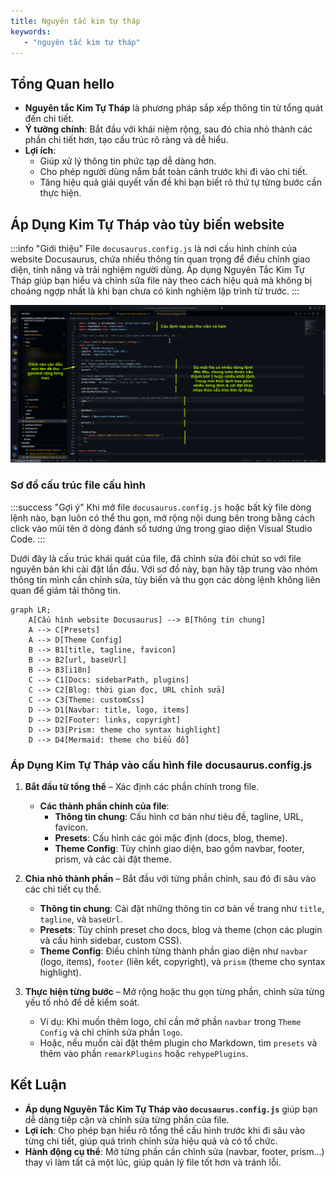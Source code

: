 ```yaml
---
title: Nguyên tắc kim tự tháp
keywords: 
   - "nguyên tắc kim tự tháp"
---
```


## Tổng Quan hello
- **Nguyên tắc Kim Tự Tháp** là phương pháp sắp xếp thông tin từ tổng quát đến chi tiết.
- **Ý tưởng chính**: Bắt đầu với khái niệm rộng, sau đó chia nhỏ thành các phần chi tiết hơn, tạo cấu trúc rõ ràng và dễ hiểu.
- **Lợi ích**:
  - Giúp xử lý thông tin phức tạp dễ dàng hơn.
  - Cho phép người dùng nắm bắt toàn cảnh trước khi đi vào chi tiết.
  - Tăng hiệu quả giải quyết vấn đề khi bạn biết rõ thứ tự từng bước cần thực hiện.

## Áp Dụng Kim Tự Tháp vào tùy biến website

:::info "Giới thiệu"
File `docusaurus.config.js` là nơi cấu hình chính của website Docusaurus, chứa nhiều thông tin quan trọng để điều chỉnh giao diện, tính năng và trải nghiệm người dùng. 
Áp dụng Nguyên Tắc Kim Tự Tháp giúp bạn hiểu và chỉnh sửa file này theo cách hiệu quả mà không bị choáng ngợp nhất là khi bạn chưa có kinh nghiệm lập trình từ trước.
:::

![Cấu trúc file config](/images/docusaurus-config-pyramid-structure.png)

### Sơ đồ cấu trúc  file cấu hình

:::success "Gợi ý"
Khi mở file `docusaurus.config.js` hoặc bất kỳ file dòng lệnh nào, bạn luôn có thể thu gọn, mở rộng nội dung bên trong bằng cách click vào mũi tên ở dòng đánh số tương ứng trong giao diện Visual Studio Code.
:::

Dưới đây là cấu trúc khái quát của file, đã chỉnh sửa đôi chút so với file nguyên bản khi cài đặt lần đầu.
Với sơ đồ này, bạn hãy tập trung vào nhóm thông tin mình cần chỉnh sửa, tùy biến và thu gọn các dòng lệnh không liên quan để giảm tải thông tin.

```mermaid
graph LR;
    A[Cấu hình website Docusaurus] --> B[Thông tin chung]
    A --> C[Presets]
    A --> D[Theme Config]
    B --> B1[title, tagline, favicon]
    B --> B2[url, baseUrl]
    B --> B3[i18n]
    C --> C1[Docs: sidebarPath, plugins]
    C --> C2[Blog: thời gian đọc, URL chỉnh sửa]
    C --> C3[Theme: customCss]
    D --> D1[Navbar: title, logo, items]
    D --> D2[Footer: links, copyright]
    D --> D3[Prism: theme cho syntax highlight]
    D --> D4[Mermaid: theme cho biểu đồ]
```

### Áp Dụng Kim Tự Tháp vào cấu hình file docusaurus.config.js

1. **Bắt đầu từ tổng thể** – Xác định các phần chính trong file.
   - **Các thành phần chính của file**:
     - **Thông tin chung**: Cấu hình cơ bản như tiêu đề, tagline, URL, favicon.
     - **Presets**: Cấu hình các gói mặc định (docs, blog, theme).
     - **Theme Config**: Tùy chỉnh giao diện, bao gồm navbar, footer, prism, và các cài đặt theme.

2. **Chia nhỏ thành phần** – Bắt đầu với từng phần chính, sau đó đi sâu vào các chi tiết cụ thể.
   - **Thông tin chung**: Cài đặt những thông tin cơ bản về trang như `title`, `tagline`, và `baseUrl`.
   - **Presets**: Tùy chỉnh preset cho docs, blog và theme (chọn các plugin và cấu hình sidebar, custom CSS).
   - **Theme Config**: Điều chỉnh từng thành phần giao diện như `navbar` (logo, items), `footer` (liên kết, copyright), và `prism` (theme cho syntax highlight).

3. **Thực hiện từng bước** – Mở rộng hoặc thu gọn từng phần, chỉnh sửa từng yếu tố nhỏ để dễ kiểm soát.
   - Ví dụ: Khi muốn thêm logo, chỉ cần mở phần `navbar` trong `Theme Config` và chỉ chỉnh sửa phần `logo`.
   - Hoặc, nếu muốn cài đặt thêm plugin cho Markdown, tìm `presets` và thêm vào phần `remarkPlugins` hoặc `rehypePlugins`.

## Kết Luận

- **Áp dụng Nguyên Tắc Kim Tự Tháp vào `docusaurus.config.js`** giúp bạn dễ dàng tiếp cận và chỉnh sửa từng phần của file.
- **Lợi ích**: Cho phép bạn hiểu rõ tổng thể cấu hình trước khi đi sâu vào từng chi tiết, giúp quá trình chỉnh sửa hiệu quả và có tổ chức.
- **Hành động cụ thể**: Mở từng phần cần chỉnh sửa (navbar, footer, prism...) thay vì làm tất cả một lúc, giúp quản lý file tốt hơn và tránh lỗi.